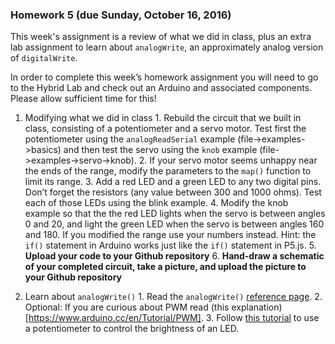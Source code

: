 ### Homework 5 (due Sunday, October 16, 2016)

This week's assignment is a review of what we did in class, plus an extra lab assignment to learn about `analogWrite`, an approximately analog version of `digitalWrite`.

In order to complete this week’s homework assignment you will need to go to the Hybrid Lab and check out an Arduino and associated components. Please allow sufficient time for this!

  1. Modifying what we did in class
    1. Rebuild the circuit that we built in class, consisting of a potentiometer and a servo motor. Test first the potentiometer using the `analogReadSerial` example (file->examples->basics) and then test the servo using the `knob` example (file->examples->servo->knob).
    2. If your servo motor seems unhappy near the ends of the range, modify the parameters to the `map()` function to limit its range.
    3. Add a red LED and a green LED to any two digital pins. Don’t forget the resistors (any value between 300 and 1000 ohms). Test each of those LEDs using the blink example.
    4. Modify the knob example so that the the red LED lights when the servo is between angles 0 and 20, and light the green LED when the servo is between angles 160 and 180. If you modified the range use your numbers instead. Hint: the `if()` statement in Arduino works just like the `if()` statement in P5.js.
    5. **Upload your code to your Github repository**
    6. **Hand-draw a schematic of your completed circuit, take a picture, and upload the picture to your Github repository**
  
  2. Learn about `analogWrite()`
    1. Read the `analogWrite()` [reference page](https://www.arduino.cc/en/Reference/AnalogWrite).
    2. Optional: If you are curious about PWM read (this explanation)[https://www.arduino.cc/en/Tutorial/PWM].
    3. Follow [this tutorial](https://www.arduino.cc/en/Tutorial/AnalogInOutSerial) to use a potentiometer to control the brightness of an LED.


